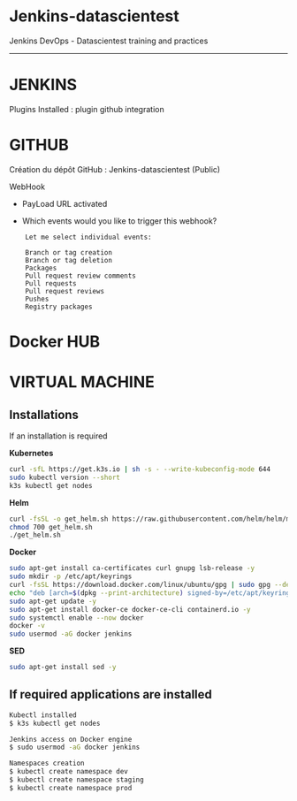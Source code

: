 # Jenkins-datascientest
Jenkins DevOps - Datascientest training and practices

---

# JENKINS 

  Plugins Installed : 
  plugin github integration

# GITHUB 
Création du dépôt GitHub :
Jenkins-datascientest (Public) 

  WebHook
  - PayLoad URL activated

  - Which events would you like to trigger this webhook?
```
    Let me select individual events:

    Branch or tag creation
    Branch or tag deletion
    Packages
    Pull request review comments
    Pull requests
    Pull request reviews
    Pushes
    Registry packages
```

# Docker HUB


# VIRTUAL MACHINE

## Installations
If an installation is required  

**Kubernetes**
``` bash 
curl -sfL https://get.k3s.io | sh -s - --write-kubeconfig-mode 644
sudo kubectl version --short
k3s kubectl get nodes
```

**Helm**
``` bash
curl -fsSL -o get_helm.sh https://raw.githubusercontent.com/helm/helm/main/scripts/get-helm-3
chmod 700 get_helm.sh
./get_helm.sh
```

**Docker** 
``` bash
sudo apt-get install ca-certificates curl gnupg lsb-release -y
sudo mkdir -p /etc/apt/keyrings
curl -fsSL https://download.docker.com/linux/ubuntu/gpg | sudo gpg --dearmor -o /etc/apt/keyrings/docker.gpg
echo "deb [arch=$(dpkg --print-architecture) signed-by=/etc/apt/keyrings/docker.gpg] https://download.docker.com/linux/ubuntu $(lsb_release -cs) stable" | sudo tee /etc/apt/sources.list.d/docker.list > /dev/null
sudo apt-get update -y
sudo apt-get install docker-ce docker-ce-cli containerd.io -y
sudo systemctl enable --now docker
docker -v
sudo usermod -aG docker jenkins
```

**SED**
``` bash
sudo apt-get install sed -y
```

## If required applications are installed
``` bash
Kubectl installed
$ k3s kubectl get nodes

Jenkins access on Docker engine 
$ sudo usermod -aG docker jenkins

Namespaces creation
$ kubectl create namespace dev
$ kubectl create namespace staging
$ kubectl create namespace prod

```


